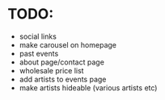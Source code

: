 # TODO:
- social links
- make carousel on homepage
- past events
- about page/contact page
- wholesale price list
- add artists to events page
- make artists hideable (various artists etc)